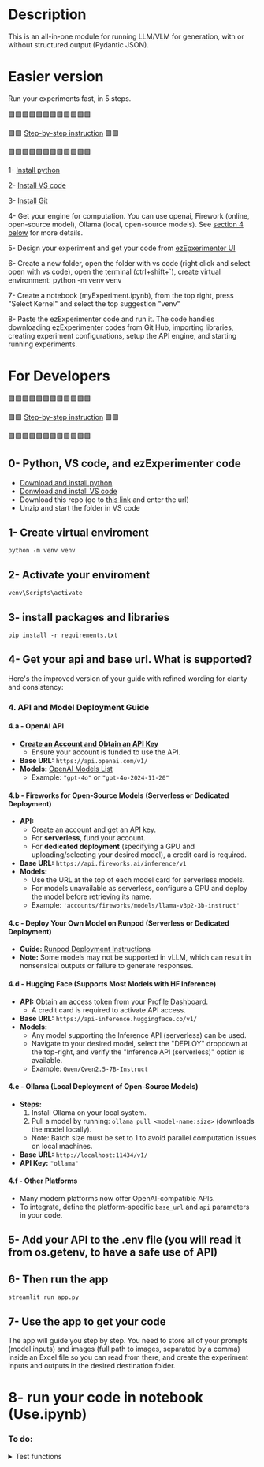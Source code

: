 # Description

This is an all-in-one module for running LLM/VLM for generation, with or without structured output (Pydantic JSON).



# Easier version

Run your experiments fast, in 5 steps.

🟩🟩🟩🟩🟩🟩🟩🟩🟩🟩🟩🟩

🟩🟩 [Step-by-step instruction]() 🟩🟩

🟩🟩🟩🟩🟩🟩🟩🟩🟩🟩🟩🟩



1- [Install python](https://www.python.org/downloads/)

2- [Install VS code](https://code.visualstudio.com/)

3- [Install Git](https://git-scm.com/downloads)

4- Get your engine for computation. You can use openai, Firework (online, open-source model), Ollama (local, open-source models). See [section 4 below](https://github.com/Sdamirsa/ezExperimenter#4-api-and-model-deployment-guide) for more details. 

5- Design your experiment and get your code from [ezEpxerimenter UI](https://ez--experimenter.streamlit.app/)

6- Create a new folder, open the folder with vs code (right click and select open with vs code), open the terminal (ctrl+shift+`), create virtual environment:
    python -m venv venv

7- Create a notebook (myExperiment.ipynb), from the top right, press "Select Kernel" and select the top suggestion "venv"

8- Paste the ezExperimenter code and run it. The code handles downloading ezExperimenter codes from Git Hub, importing libraries, creating experiment configurations, setup the API engine, and starting running experiments.


# For Developers
🟪🟪🟪🟪🟪🟪🟪🟪🟪🟪🟪🟪

🟪🟪 [Step-by-step instruction](https://youtu.be/NXbvN1i3x-g) 🟪🟪

🟪🟪🟪🟪🟪🟪🟪🟪🟪🟪🟪🟪

## 0- Python, VS code, and ezExperimenter code
- [Download and install python](https://www.python.org/downloads/)
- [Donwload and install VS code](https://code.visualstudio.com/download)
- Download this repo (go to [this link](https://download-directory.github.io/) and enter the url)
- Unzip and start the folder in VS code

## 1- Create virtual enviroment
    python -m venv venv

## 2- Activate your enviroment
    venv\Scripts\activate

## 3- install packages and libraries
    pip install -r requirements.txt

## 4- Get your api and base url. What is supported?
Here's the improved version of your guide with refined wording for clarity and consistency:

### 4. API and Model Deployment Guide

#### 4.a - OpenAI API
- **[Create an Account and Obtain an API Key](https://www.youtube.com/shorts/Hqyj_jJ4Lrk)**  
    - Ensure your account is funded to use the API.
- **Base URL:** `https://api.openai.com/v1/`
- **Models:** [OpenAI Models List](https://platform.openai.com/docs/models)  
    - Example: `"gpt-4o"` or `"gpt-4o-2024-11-20"`

#### 4.b - Fireworks for Open-Source Models (Serverless or Dedicated Deployment)
- **API:**  
    - Create an account and get an API key.  
    - For **serverless**, fund your account.  
    - For **dedicated deployment** (specifying a GPU and uploading/selecting your desired model), a credit card is required.
- **Base URL:** `https://api.fireworks.ai/inference/v1`
- **Models:**  
    - Use the URL at the top of each model card for serverless models.  
    - For models unavailable as serverless, configure a GPU and deploy the model before retrieving its name.  
    - Example: `'accounts/fireworks/models/llama-v3p2-3b-instruct'`

#### 4.c - Deploy Your Own Model on Runpod (Serverless or Dedicated Deployment)
- **Guide:** [Runpod Deployment Instructions](https://github.com/Sdamirsa/TiLense-4BlackBox-VLM)  
- **Note:** Some models may not be supported in vLLM, which can result in nonsensical outputs or failure to generate responses.

#### 4.d - Hugging Face (Supports Most Models with HF Inference)
- **API:** Obtain an access token from your [Profile Dashboard](https://huggingface.co/settings/tokens).  
    - A credit card is required to activate API access.
- **Base URL:** `https://api-inference.huggingface.co/v1/`
- **Models:**  
    - Any model supporting the Inference API (serverless) can be used.  
    - Navigate to your desired model, select the "DEPLOY" dropdown at the top-right, and verify the "Inference API (serverless)" option is available.  
    - Example: `Qwen/Qwen2.5-7B-Instruct`

#### 4.e - Ollama (Local Deployment of Open-Source Models)
- **Steps:**  
    1. Install Ollama on your local system.  
    2. Pull a model by running: `ollama pull <model-name:size>` (downloads the model locally).  
    - Note: Batch size must be set to 1 to avoid parallel computation issues on local machines.
- **Base URL:** `http://localhost:11434/v1/`
- **API Key:** `"ollama"`

#### 4.f - Other Platforms
- Many modern platforms now offer OpenAI-compatible APIs.  
- To integrate, define the platform-specific `base_url` and `api` parameters in your code.


## 5- Add your API to the .env file (you will read it from os.getenv, to have a safe use of API)

## 6- Then run the app
    streamlit run app.py

## 7- Use the app to get your code
The app will guide you step by step. You need to store all of your prompts (model inputs) and images (full path to images, separated by a comma) inside an Excel file so you can read from there, and create the experiment inputs and outputs in the desired destination folder.

# 8- run your code in notebook (Use.ipynb)

### To do:

<details>
<summary>Test functions</summary>

Add test to the app.py for testing the generation and handlers, for each selected api type. The current code only works with firework, so I hashtag it for now. 

</details>
